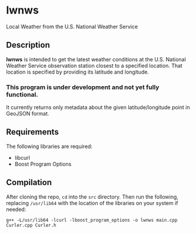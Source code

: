 # lwnws

Local Weather from the U.S. National Weather Service

## Description

**lwnws** is intended to get the latest weather conditions at the
U.S. National Weather Service observation station closest to a specified location. That
location is specified by providing its latitude and longitude.


### This program is under development and not yet fully functional.
It currently returns only metadata about the given latitude/longitude point in GeoJSON format.


## Requirements

The following libraries are required:
* libcurl
* Boost Program Options


## Compilation

After cloning the repo, `cd` into the `src` directory. Then run the following, replacing `/usr/lib64` with the location of the libraries on your system if needed:

`g++ -L/usr/lib64 -lcurl -lboost_program_options -o lwnws main.cpp Curler.cpp Curler.h`